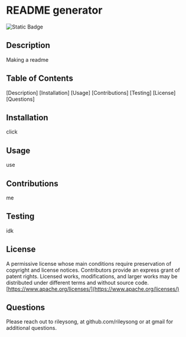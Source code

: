 # README generator
  ![Static Badge](https://img.shields.io/badge/License-Apache2.0-blue)
  ## Description
  Making a readme
  ## Table of Contents
  [Description]
  [Installation]
  [Usage]
  [Contributions]
  [Testing]
  [License]
  [Questions]

  ## Installation 
  click
  ## Usage
  use
  ## Contributions
  me
  ## Testing
  idk
  ## License
  A permissive license whose main conditions require preservation of copyright and license notices. Contributors provide an express grant of patent rights. Licensed works, modifications, and larger works may be distributed under different terms and without source code.
  [https://www.apache.org/licenses/](https://www.apache.org/licenses/)
  ## Questions
  Please reach out to rileysong, at github.com/rileysong or at gmail for additional questions. 
